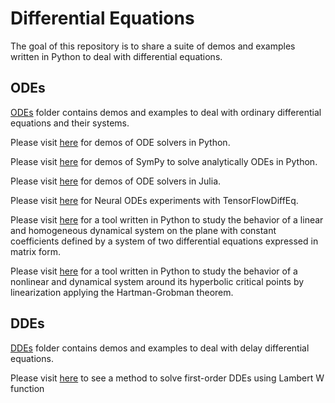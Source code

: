 # Differential Equations
The goal of this repository is to share a suite of demos and examples written in Python to deal with differential equations.

## ODEs
[ODEs](./ODEs) folder contains demos and examples to deal with ordinary differential equations and their systems.

Please visit [here](https://computationalmindset.com/en/neural-networks/ordinary-differential-equation-solvers.html) for demos of ODE solvers in Python.

Please visit [here](https://computationalmindset.com/en/mathematics/experiments-with-sympy-to-solve-odes-1st-order.html) for demos of SymPy to solve analytically ODEs in Python. 

Please visit [here](https://computationalmindset.com/en/neural-networks/experiments-with-neural-odes-in-julia.html) for demos of ODE solvers in Julia.

Please visit [here](https://computationalmindset.com/en/neural-networks/experiments-with-neural-odes-in-python-with-tensorflowdiffeq.html) for Neural ODEs experiments with TensorFlowDiffEq.

Please visit [here](https://computationalmindset.com/en/mathematics/analyzer-of-a-constant-coefficient-linear-and-homogeneous-dynamical-system-on-plane.html) for a tool written in Python to study the behavior of a linear and homogeneous dynamical system on the plane with constant coefficients defined by a system of two differential equations expressed in matrix form.

Please visit [here](https://computationalmindset.com/en/mathematics/analyzer-of-a-nonlinear-autonomous-dynamical-system-on-plane-by-hartman-grobman-theorem.html) for a tool written in Python to study the behavior of a nonlinear and dynamical system around its hyperbolic critical points by linearization applying the Hartman-Grobman theorem.

## DDEs

[DDEs](./DDEs) folder contains demos and examples to deal with delay differential equations.

Please visit [here](https://computationalmindset.com/en/mathematics/method-solving-first-order-dde-using-lambert-w-function.html) to see a method to solve first-order DDEs using Lambert W function 
